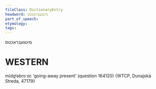 ```yaml
---
fileClass: DictionaryEntry
headword: מיטגעבראַכטס
part_of_speech: 
etymology: 
tags: 
---
```

מיטגעבראַכטס

WESTERN
========

mɩ́dgʲəbroˑxc 'going-away present' (question 164120) {WTCP, Dunajská Streda, 47179}
